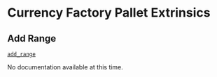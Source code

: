 <!-- AUTOMATICALLY GENERATED -->
<!-- Generated at 2022-04-22T18:59:06.818618185Z -->

# Currency Factory Pallet Extrinsics

## Add Range

[`add_range`](https://dali.devnets.composablefinance.ninja/doc/pallet_currency_factory/pallet/enum.Call.html#variant.add_range)

No documentation available at this time.
